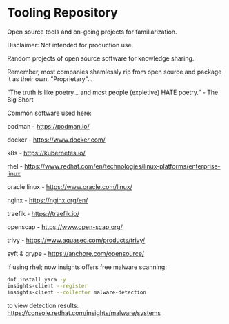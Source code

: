 # Tooling Repository

Open source tools and on-going projects for familiarization.  

Disclaimer: Not intended for production use.  

Random projects of open source software for knowledge sharing.

Remember, most companies shamlessly rip from open source and package it as their own.  "Proprietary"...

“The truth is like poetry… and most people (expletive) HATE poetry.” - The Big Short

Common software used here:

podman - https://podman.io/

docker - https://www.docker.com/

k8s - https://kubernetes.io/

rhel - https://www.redhat.com/en/technologies/linux-platforms/enterprise-linux

oracle linux - https://www.oracle.com/linux/

nginx - https://nginx.org/en/

traefik - https://traefik.io/

openscap - https://www.open-scap.org/

trivy - https://www.aquasec.com/products/trivy/

syft & grype - https://anchore.com/opensource/

if using rhel; now insights offers free malware scanning:
```sh
dnf install yara -y
insights-client --register
insights-client --collector malware-detection
```
to view detection results:   https://console.redhat.com/insights/malware/systems
